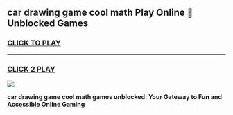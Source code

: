 
## car drawing game cool math Play Online 👋 Unblocked Games
<h3>
<a href="https://news.freeplayer.one?title=car_drawing_game_cool_math&ref=17CMG">CLICK TO PLAY</a></h3>
<hr>

<h3>
<a href="https://news.freeplayer.one?title=car_drawing_game_cool_math&ref=17CMG">CLICK 2 PLAY</a>
  
</h3>

<a href="https://news.freeplayer.one?title=car_drawing_game_cool_math&ref=17CMG/"><img src="https://clearcache.store/games.png"></a>


**car drawing game cool math games unblocked: Your Gateway to Fun and Accessible Online Gaming**
